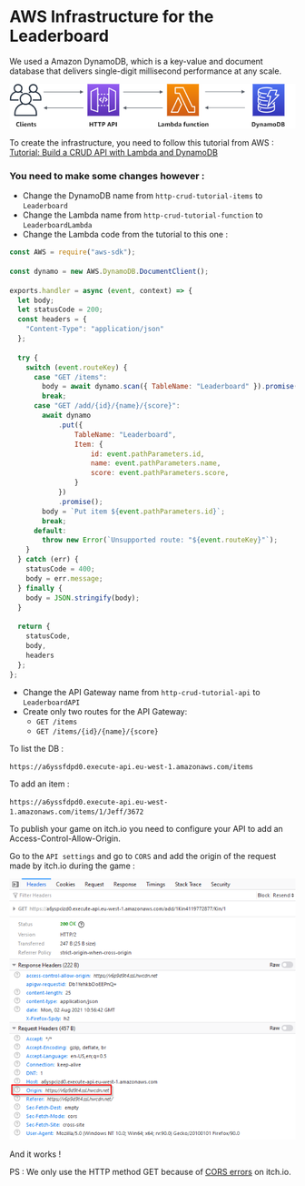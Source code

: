 # AWS Infrastructure for the Leaderboard

We used a Amazon DynamoDB, which is a key-value and document database that delivers single-digit millisecond performance at any scale.

![AWS Infrastructure](/LeaderboardAWS/photos/infrastructure.png)

To create the infrastructure, you need to follow this tutorial from AWS :
[Tutorial: Build a CRUD API with Lambda and DynamoDB](https://docs.aws.amazon.com/apigateway/latest/developerguide/http-api-dynamo-db.html)

### You need to make some changes however :

* Change the DynamoDB name from `http-crud-tutorial-items` to `Leaderboard`
* Change the Lambda name from `http-crud-tutorial-function` to `LeaderboardLambda`
* Change the Lambda code from the tutorial to this one : 
```javascript
const AWS = require("aws-sdk");

const dynamo = new AWS.DynamoDB.DocumentClient();

exports.handler = async (event, context) => {
  let body;
  let statusCode = 200;
  const headers = {
    "Content-Type": "application/json"
  };

  try {
    switch (event.routeKey) {
      case "GET /items":
        body = await dynamo.scan({ TableName: "Leaderboard" }).promise();
        break;
      case "GET /add/{id}/{name}/{score}":
		await dynamo
			.put({
				TableName: "Leaderboard",
				Item: {
					id: event.pathParameters.id,
					name: event.pathParameters.name,
                    score: event.pathParameters.score,
				}
			})
			.promise();
		body = `Put item ${event.pathParameters.id}`;
		break;
      default:
        throw new Error(`Unsupported route: "${event.routeKey}"`);
    }
  } catch (err) {
    statusCode = 400;
    body = err.message;
  } finally {
    body = JSON.stringify(body);
  }

  return {
    statusCode,
    body,
    headers
  };
};
```

* Change the API Gateway name from `http-crud-tutorial-api` to `LeaderboardAPI`
* Create only two routes for the API Gateway:
	* `GET /items`
	* `GET /items/{id}/{name}/{score}`

To list the DB : 

`https://a6yssfdpd0.execute-api.eu-west-1.amazonaws.com/items`


To add an item :

`https://a6yssfdpd0.execute-api.eu-west-1.amazonaws.com/items/1/Jeff/3672`

To publish your game on itch.io you need to configure your API to add an Access-Control-Allow-Origin.

Go to the `API settings` and go to `CORS` and add the origin of the request made by itch.io during the game :

![CORS Origin](/LeaderboardAWS/photos/origin.png)

And it works !

PS : We only use the HTTP method GET because of [CORS errors](https://developer.mozilla.org/en-US/docs/Web/HTTP/CORS) on itch.io.